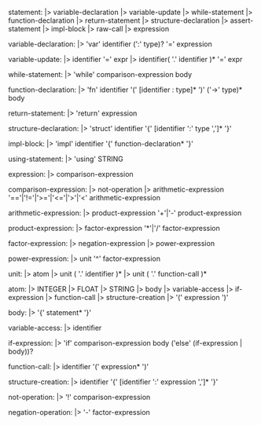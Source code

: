 statement:
|> variable-declaration
|> variable-update
|> while-statement
|> function-declaration
|> return-statement
|> structure-declaration
|> assert-statement
|> impl-block
|> raw-call
|> expression

variable-declaration:
|> 'var' identifier (':' type)? '=' expression

variable-update:
|> identifier '=' expr
|> identifier( '.' identifier )* '=' expr

while-statement:
|> 'while' comparison-expression body

function-declaration:
|> 'fn' identifier '(' [identifier : type]* ')' ('->' type)* body

return-statement:
|> 'return' expression

structure-declaration:
|> 'struct' identifier '{' [identifier ':' type ',']* '}'

impl-block:
|> 'impl' identifier '{' function-declaration* '}'

using-statement:
|> 'using' STRING

expression:
|> comparison-expression

comparison-expression:
|> not-operation
|> arithmetic-expression '=='|'!='|'>='|'<='|'>'|'<' arithmetic-expression

arithmetic-expression:
|> product-expression '+'|'-' product-expression

product-expression:
|> factor-expression '*'|'/' factor-expression

factor-expression:
|> negation-expression
|> power-expression

power-expression:
|> unit '^' factor-expression

unit:
|> atom
|> unit ( '.' identifier )*
|> unit ( '.' function-call )*

atom:
|> INTEGER
|> FLOAT
|> STRING
|> body
|> variable-access
|> if-expression
|> function-call
|> structure-creation
|> '(' expression ')'

body:
|> '{' statement* '}'

variable-access:
|> identifier

if-expression:
|> 'if' comparison-expression body ('else' (if-expression | body))?

function-call:
|> identifier '(' expression* ')'

structure-creation:
|> identifier '{' [identifier ':' expression ',']* '}'

not-operation:
|> '!' comparison-expression

negation-operation:
|> '-' factor-expression
